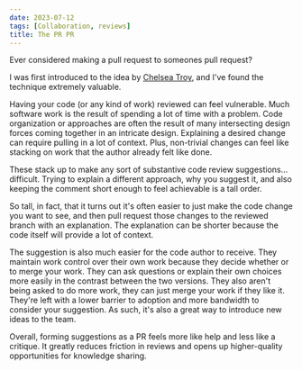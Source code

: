 ```yaml
---
date: 2023-07-12
tags: [Collaboration, reviews]
title: The PR PR
---
```


Ever considered making a pull request to someones pull request?
<!--more-->

I was first introduced to the idea by [Chelsea Troy](https://chelseatroy.com/2019/12/18/reviewing-pull-requests/), and I've found the technique extremely valuable.

Having your code (or any kind of work) reviewed can feel vulnerable. 
Much software work is the result of spending a lot of time with a problem.
Code organization or approaches are often the result of many intersecting design forces coming together in an intricate design.
Explaining a desired change can require pulling in a lot of context.
Plus, non-trivial changes can feel like stacking on work that the author already felt like done.

These stack up to make any sort of substantive code review suggestions... difficult. 
Trying to explain a different approach, why you suggest it, and also keeping the comment short enough to feel achievable is a tall order.

So tall, in fact, that it turns out it's often easier to just make the code change you want to see, and then pull request those changes 
to the reviewed branch with an explanation. The explanation can be shorter because the code itself will provide a lot of context.

The suggestion is also much easier for the code author to receive. They maintain work control over their own work because they decide whether or to merge your work.
They can ask questions or explain their own choices more easily in the contrast between the two versions.
They also aren't being asked to do more work, they can just merge your work if they like it. 
They're left with a lower barrier to adoption and more bandwidth to consider your suggestion. As such, it's also a great way to introduce new ideas to the team.

Overall, forming suggestions as a PR feels more like help and less like a critique.
It greatly reduces friction in reviews and opens up higher-quality opportunities for knowledge sharing.



